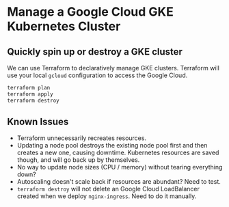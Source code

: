 # Manage a Google Cloud GKE Kubernetes Cluster

## Quickly spin up or destroy a GKE cluster

We can use Terraform to declaratively manage GKE clusters. Terraform will use your local `gcloud` configuration to access the Google Cloud.

```sh
terraform plan
terraform apply
terraform destroy
```

## Known Issues

- Terraform unnecessarily recreates resources.
- Updating a node pool destroys the existing node pool first and then creates a new one, causing downtime. Kubernetes resources are saved though, and will go back up by themselves.
- No way to update node sizes (CPU / memory) without tearing everything down?
- Autoscaling doesn't scale back if resources are abundant? Need to test.
- `terraform destroy` will not delete an Google Cloud LoadBalancer created when we deploy `nginx-ingress`. Need to do it manually.
